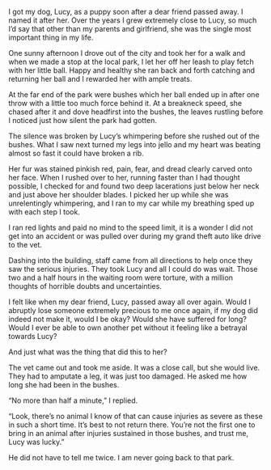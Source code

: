 I got my dog, Lucy, as a puppy soon after a dear friend passed away. I named it after her. Over the years I grew extremely close to Lucy, so much I’d say that other than my parents and girlfriend, she was the single most important thing in my life.

One sunny afternoon I drove out of the city and took her for a walk and when we made a stop at the local park, I let her off her leash to play fetch with her little ball. Happy and healthy she ran back and forth catching and returning her ball and I rewarded her with ample treats.

At the far end of the park were bushes which her ball ended up in after one throw with a little too much force behind it. At a breakneck speed, she chased after it and dove headfirst into the bushes, the leaves rustling before I noticed just how silent the park had gotten.

The silence was broken by Lucy’s whimpering before she rushed out of the bushes. What I saw next turned my legs into jello and my heart was beating almost so fast it could have broken a rib.

Her fur was stained pinkish red, pain, fear, and dread clearly carved onto her face. When I rushed over to her, running faster than I had thought possible, I checked for and found two deep lacerations just below her neck and just above her shoulder blades. I picked her up while she was unrelentingly whimpering, and I ran to my car while my breathing sped up with each step I took.

I ran red lights and paid no mind to the speed limit, it is a wonder I did not get into an accident or was pulled over during my grand theft auto like drive to the vet.

Dashing into the building, staff came from all directions to help once they saw the serious injuries. They took Lucy and all I could do was wait. Those two and a half hours in the waiting room were torture, with a million thoughts of horrible doubts and uncertainties.

I felt like when my dear friend, Lucy, passed away all over again. Would I abruptly lose someone extremely precious to me once again, if my dog did indeed not make it, would I be okay? Would she have suffered for long? Would I ever be able to own another pet without it feeling like a betrayal towards Lucy?

And just what was the thing that did this to her?

The vet came out and took me aside. It was a close call, but she would live. They had to amputate a leg, it was just too damaged. He asked me how long she had been in the bushes.

“No more than half a minute,” I replied.

“Look, there’s no animal I know of that can cause injuries as severe as these in such a short time. It’s best to not return there. You’re not the first one to bring in an animal after injuries sustained in those bushes, and trust me, Lucy was lucky.”

He did not have to tell me twice. I am never going back to that park.